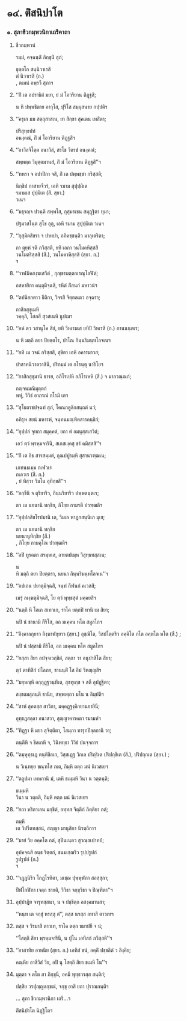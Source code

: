 <h1>๑๔. ติํสนิปาโต</h1>
<h3>๑. สุภาชีวกมฺพวนิกาเถรีคาถา</h3>
<ol>
<li>
ชีวกมฺพวนํ  
  
  
รมฺมํ, คจฺฉนฺติํ ภิกฺขุนิํ สุภํ;  
  
ธุตฺตโก สนฺนิวาเรสิ  
ตํ นิวาเรสิ (ก.)  
, ตเมนํ อพฺรวี สุภาฯ  
</li>
  
<li>
‘‘กิํ เต อปราธิตํ มยา, ยํ มํ โอวริยาน ติฎฺฐสิ;  
  
น หิ ปพฺพชิตาย อาวุโส, ปุริโส สมฺผุสนาย กปฺปติฯ  
</li>
  
<li>
‘‘ครุเก มม สตฺถุสาสเน, ยา สิกฺขา สุคเตน เทสิตา;  
  
ปริสุทฺธปทํ  
อนงฺคณํ, กิํ มํ โอวริยาน ติฎฺฐสิฯ  
</li>
  
<li>
‘‘อาวิลจิโตฺต อนาวิลํ, สรโช วีตรชํ อนงฺคณํ;  
  
สพฺพตฺถ วิมุตฺตมานสํ, กิํ มํ โอวริยาน ติฎฺฐสิ’’ฯ  
</li>
  
<li>
‘‘ทหรา จ อปาปิกา จสิ, กิํ เต ปพฺพชฺชา กริสฺสติ;  
  
นิกฺขิป กาสายจีวรํ, เอหิ รมาม สุปุปฺผิเต  
รมามเส ปุปฺผิเต (สี. สฺยา.)  
วเนฯ  
</li>
  
<li>
‘‘มธุรญฺจ ปวนฺติ สพฺพโส, กุสุมรเชน สมุฎฺฐิตา ทุมา;  
  
ปฐมวสโนฺต สุโข อุตุ, เอหิ รมาม สุปุปฺผิเต วเนฯ  
</li>
  
<li>
‘‘กุสุมิตสิขรา จ ปาทปา, อภิคชฺชนฺติว มาลุเตริตา;  
  
กา ตุยฺหํ รติ ภวิสฺสติ, ยทิ เอกา วนโมคหิสฺสสิ  
วนโมตริสฺสสิ (สี.), วนโมคาหิสฺสสิ (สฺยา. ก.)  
ฯ  
</li>
  
<li>
‘‘วาฬมิคสงฺฆเสวิตํ  
, กุญฺชรมตฺตกเรณุโลฬิตํ;  
  
อสหายิกา คนฺตุมิจฺฉสิ, รหิตํ ภิํสนกํ มหาวนํฯ  
</li>
  
<li>
‘‘ตปนียกตาว ธีติกา, วิจรสิ จิตฺตลเตว อจฺฉรา;  
  
กาสิกสุขุเมหิ  
วคฺคุภิ, โสภสี สุวสเนหิ นูปเมฯ  
</li>
  
<li>
‘‘อหํ ตว วสานุโค สิยํ, ยทิ วิหเรมเส  
ยทิปิ วิหเรสิ (ก.)  
กานนนฺตเร;  
  
น หิ มตฺถิ ตยา ปิยตฺตโร, ปาโณ กินฺนริมนฺทโลจเนฯ  
</li>
  
<li>
‘‘ยทิ เม วจนํ กริสฺสสิ, สุขิตา เอหิ อคารมาวส;  
  
ปาสาทนิวาตวาสินี, ปริกมฺมํ เต กโรนฺตุ นาริโยฯ  
</li>
  
<li>
‘‘กาสิกสุขุมานิ ธารย, อภิโรเปหิ  
อภิโรเหหิ (สี.)  
จ มาลวณฺณกํ;  
  
กญฺจนมณิมุตฺตกํ  
พหุํ, วิวิธํ อาภรณํ กโรมิ เตฯ  
</li>
  
<li>
‘‘สุโธตรชปจฺฉทํ  
สุภํ, โคณกตูลิกสนฺถตํ นวํ;  
  
อภิรุห สยนํ มหารหํ, จนฺทนมณฺฑิตสารคนฺธิกํ;  
</li>
  
<li>
‘‘อุปฺปลํ จุทกา สมุคฺคตํ, ยถา ตํ อมนุสฺสเสวิตํ;  
  
เอวํ ตฺวํ พฺรหฺมจารินี, สเกสเงฺคสุ ชรํ คมิสฺสสิ’’ฯ  
</li>
  
<li>
‘‘กิํ  
เต อิธ สารสมฺมตํ, กุณปปูรมฺหิ สุสานวฑฺฒเน;  
  
เภทนธเมฺม กเฬวเร  
กเลวเร (สี. ก.)  
, ยํ ทิสฺวา วิมโน อุทิกฺขสิ’’ฯ  
</li>
  
<li>
‘‘อกฺขีนิ จ ตุริยาริว, กินฺนริยาริว ปพฺพตนฺตเร;  
  
ตว เม นยนานิ ทกฺขิย, ภิโยฺย กามรตี ปวฑฺฒติฯ  
</li>
  
<li>
‘‘อุปฺปลสิขโรปมานิ เต, วิมเล หาฎกสนฺนิเภ มุเข;  
  
ตว เม นยนานิ ทกฺขิย  
นยนานุทิกฺขิย (สี.)  
, ภิโยฺย กามคุโณ ปวฑฺฒติฯ  
</li>
  
<li>
‘‘อปิ ทูรคตา สรมฺหเส, อายตปเมฺห วิสุทฺธทสฺสเน;  
  
น  
หิ มตฺถิ ตยา ปิยตฺตรา, นยนา กินฺนริมนฺทโลจเน’’ฯ  
</li>
  
<li>
‘‘อปเถน ปยาตุมิจฺฉสิ, จนฺทํ กีฬนกํ คเวสสิ;  
  
เมรุํ ลเงฺฆตุมิจฺฉสิ, โย ตฺวํ พุทฺธสุตํ มคฺคยสิฯ  
</li>
  
<li>
‘‘นตฺถิ  
หิ โลเก สเทวเก, ราโค ยตฺถปิ ทานิ เม สิยา;  
  
นปิ นํ ชานามิ กีริโส, อถ มเคฺคน หโต สมูลโกฯ  
</li>
  
<li>
‘‘อิงฺคาลกุยาว  
อิงฺฆาฬขุยาว (สฺยา.)  
อุชฺฌิโต, วิสปโตฺตริว อคฺคิโต กโต  
อคฺฆโต หโต (สี.)  
;  
  
นปิ นํ ปสฺสามิ กีริโส, อถ มเคฺคน หโต สมูลโกฯ  
</li>
  
<li>
‘‘ยสฺสา  
สิยา อปจฺจเวกฺขิตํ, สตฺถา วา อนุปาสิโต สิยา;  
  
ตฺวํ ตาทิสิกํ ปโลภย, ชานนฺติํ โส อิมํ วิหญฺญสิฯ  
</li>
  
<li>
‘‘มยฺหญฺหิ อกฺกุฎฺฐวนฺทิเต, สุขทุเกฺข จ สตี อุปฎฺฐิตา;  
  
สงฺขตมสุภนฺติ ชานิย, สพฺพเตฺถว มโน น ลิมฺปติฯ  
</li>
  
<li>
‘‘สาหํ สุคตสฺส สาวิกา, มคฺคฎฺฐงฺคิกยานยายินี;  
  
อุทฺธฎสลฺลา อนาสวา, สุญฺญาคารคตา รมามหํฯ  
</li>
  
<li>
‘‘ทิฎฺฐา หิ มยา สุจิตฺติตา, โสมฺภา ทารุกปิลฺลกานิ วา;  
  
ตนฺตีหิ จ ขีลเกหิ จ, วินิพทฺธา วิวิธํ ปนจฺจกาฯ  
</li>
  
<li>
‘‘ตมฺหุทฺธเฎ ตนฺติขีลเก, วิสฺสเฎฺฐ วิกเล ปริกฺริเต  
ปริปกฺขีเต (สี.), ปริปกฺกเต (สฺยา.)  
;  
  
น วิเนฺทยฺย ขณฺฑโส กเต, กิมฺหิ ตตฺถ มนํ นิเวสเยฯ  
</li>
  
<li>
‘‘ตถูปมา  
เทหกานิ มํ, เตหิ ธเมฺมหิ วินา น วตฺตนฺติ;  
  
ธเมฺมหิ  
วินา น วตฺตติ, กิมฺหิ ตตฺถ มนํ นิเวสเยฯ  
</li>
  
<li>
‘‘ยถา หริตาเลน มกฺขิตํ, อทฺทส จิตฺติกํ ภิตฺติยา กตํ;  
  
ตมฺหิ  
เต วิปรีตทสฺสนํ, สญฺญา มานุสิกา นิรตฺถิกาฯ  
</li>
  
<li>
‘‘มายํ  
วิย อคฺคโต กตํ, สุปินเนฺตว สุวณฺณปาทปํ;  
  
อุปคจฺฉสิ อนฺธ ริตฺตกํ, ชนมเชฺฌริว รุปฺปรูปกํ  
รูปรูปกํ (ก.)  
ฯ  
  
<li>
‘‘วฎฺฎนิริว โกฎโรหิตา, มเชฺฌ ปุพฺพุฬกา สอสฺสุกา;  
  
ปีฬโกฬิกา เจตฺถ ชายติ, วิวิธา จกฺขุวิธา จ ปิณฺฑิตา’’ฯ  
</li>
  
<li>
อุปฺปาฎิย จารุทสฺสนา, น จ ปชฺชิตฺถ อสงฺคมานสา;  
  
‘‘หนฺท เต จกฺขุํ หรสฺสุ ตํ’’, ตสฺส นรสฺส อทาสิ ตาวเทฯ  
  
<li>
ตสฺส จ วิรมาสิ ตาวเท, ราโค ตตฺถ ขมาปยี จ นํ;  
  
‘‘โสตฺถิ สิยา พฺรหฺมจารินี, น ปุโน เอทิสกํ ภวิสฺสติ’’ฯ  
  
<li>
‘‘อาสาทิย  
อาหนิย (สฺยา. ก.)  
เอทิสํ ชนํ, อคฺคิํ ปชฺชลิตํ ว ลิงฺคิย;  
  
คณฺหิย อาสีวิสํ วิย, อปิ นุ โสตฺถิ สิยา ขเมหิ โน’’ฯ  
</li>
  
<li>
มุตฺตา จ ตโต สา ภิกฺขุนี, อคมี พุทฺธวรสฺส สนฺติกํ;  
  
ปสฺสิย วรปุญฺญลกฺขณํ, จกฺขุ อาสิ ยถา ปุราณกนฺติฯ  
</li>
  
… สุภา ชีวกมฺพวนิกา เถรี…ฯ  
</li>
  
ติํสนิปาโต นิฎฺฐิโตฯ  
</li>
  
  
  
  
  